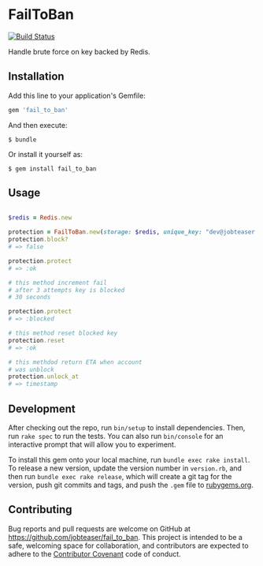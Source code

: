 # FailToBan

[![Build Status](https://travis-ci.org/jobteaser/fail_to_ban.svg?branch=master)](https://travis-ci.org/jobteaser/fail_to_ban)

Handle brute force on key backed by Redis.

## Installation

Add this line to your application's Gemfile:

```ruby
gem 'fail_to_ban'
```

And then execute:

    $ bundle

Or install it yourself as:

    $ gem install fail_to_ban

## Usage

```ruby

$redis = Redis.new

protection = FailToBan.new(storage: $redis, unique_key: "dev@jobteaser.com")
protection.block?
# => false

protection.protect
# => :ok

# this method increment fail
# after 3 attempts key is blocked
# 30 seconds

protection.protect
# => :blocked

# this method reset blocked key
protection.reset
# => :ok

# this methdod return ETA when account
# was unblock
protection.unlock_at
# => timestamp

```

## Development

After checking out the repo, run `bin/setup` to install dependencies. Then, run `rake spec` to run the tests. You can also run `bin/console` for an interactive prompt that will allow you to experiment.

To install this gem onto your local machine, run `bundle exec rake install`. To release a new version, update the version number in `version.rb`, and then run `bundle exec rake release`, which will create a git tag for the version, push git commits and tags, and push the `.gem` file to [rubygems.org](https://rubygems.org).

## Contributing

Bug reports and pull requests are welcome on GitHub at https://github.com/jobteaser/fail_to_ban. This project is intended to be a safe, welcoming space for collaboration, and contributors are expected to adhere to the [Contributor Covenant](http://contributor-covenant.org) code of conduct.

